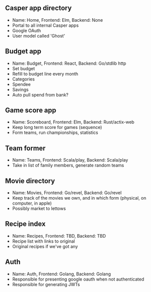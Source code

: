 ## Casper app directory
* Name: Home, Frontend: Elm, Backend: None
* Portal to all internal Casper apps
* Google OAuth
* User model called 'Ghost'

## Budget app
* Name: Budget, Frontend: React, Backend: Go/stdlib http
* Set budget
* Refill to budget line every month
* Categories
* Spendee
* Savings
* Auto pull spend from bank?

## Game score app
* Name: Scoreboard, Frontend: Elm, Backend: Rust/actix-web
* Keep long term score for games (sequence)
* Form teams, run championships, statistics

## Team former
* Name: Teams, Frontend: Scala/play, Backend: Scala/play
* Take in list of family members, generate random teams

## Movie directory
* Name: Movies, Frontend: Go/revel, Backend: Go/revel
* Keep track of the movies we own, and in which form (physical, on computer, in apple)
* Possibly market to lettows

## Recipe index
* Name: Recipes, Frontend: TBD, Backend: TBD
* Recipe list with links to original
* Original recipes if we've got any

## Auth
* Name: Auth, Frontend: Golang, Backend: Golang
* Responsible for presenting google oauth when not authenticated
* Responsible for generating JWTs
